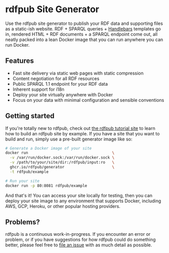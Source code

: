 # rdfpub Site Generator

Use the rdfpub site generator to publish your RDF data and supporting files as
a static-ish website. RDF + SPARQL queries +
[Handlebars](https://www.handlebarsjs.com) templates go in, rendered HTML + RDF
documents + a SPARQL endpoint come out, all neatly packed into a lean Docker
image that you can run anywhere you can run Docker.

## Features

- Fast site delivery via static web pages with static compression
- Content negotiation for all RDF resources
- Public SPARQL 1.1 endpoint for your RDF data
- Inherent support for i18n
- Deploy your site virtually anywhere with Docker
- Focus on your data with minimal configuration and sensible conventions

## Getting started

If you're totally new to rdfpub, check out
[the rdfpub tutorial site](https://rdf.pub/tutorial) to learn how to build an
rdfpub site by example. If you have a site that you want to build and run,
simply use a pre-built generator image like so:

```sh
# Generate a Docker image of your site
docker run                                     \
  -v /var/run/docker.sock:/var/run/docker.sock \
  -v /path/to/your/site/dir:/rdfpub/input:ro   \
  ghcr.io/rdfpub/generator                     \
  -t rdfpub/example

# Run your site
docker run -p 80:8081 rdfpub/example
```

And that's it! You can access your site locally for testing, then you can
deploy your site image to any environment that supports Docker, including AWS,
GCP, Heroku, or other popular hosting providers.

## Problems?

rdfpub is a continuous work-in-progress. If you encounter an error or problem,
or if you have suggestions for how rdfpub could do something better, please
feel free to [file an issue](https://github.com/rdfpub/generator/issues/new)
with as much detail as possible.

